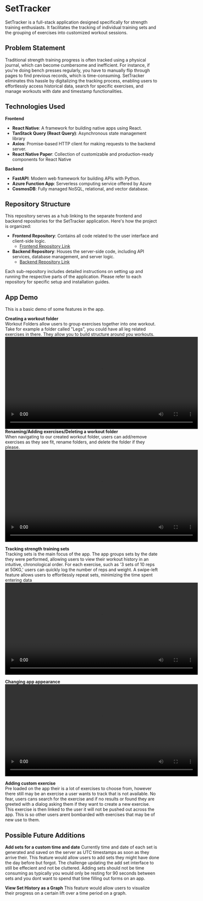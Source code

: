 
# SetTracker

SetTracker is a full-stack application designed specifically for strength training enthusiasts. It facilitates the tracking of individual training sets and the grouping of exercises into customized workout sessions.

## Problem Statement
Traditional strength training progress is often tracked using a physical journal, which can become cumbersome and inefficient. For instance, if you're doing bench presses regularly, you have to manually flip through pages to find previous records, which is time-consuming. SetTracker eliminates this hassle by digitalizing the tracking process, enabling users to effortlessly access historical data, search for specific exercises, and manage workouts with date and timestamp functionalities.

## Technologies Used
**Frontend**
- **React Native**: A framework for building native apps using React.
- **TanStack Query (React Query)**: Asynchronous state management library
- **Axios**: Promise-based HTTP client for making requests to the backend server.
- **React Native Paper**: Collection of customizable and production-ready components for React Native

**Backend**
- **FastAPI**: Modern web framework for building APIs with Python.
- **Azure Function App**: Serverless computing service offered by Azure
- **CosmosDB**: Fully managed NoSQL, relational, and vector database.

## Repository Structure

This repository serves as a hub linking to the separate frontend and backend repositories for the SetTracker application. Here's how the project is organized:

- **Frontend Repository**: Contains all code related to the user interface and client-side logic.
  - [Frontend Repository Link](https://github.com/shanehowe/WorkoutTracker-ReactNative)
- **Backend Repository**: Houses the server-side code, including API services, database management, and server logic.
  - [Backend Repository Link](https://github.com/shanehowe/SetTracker-Backend)

Each sub-repository includes detailed instructions on setting up and running the respective parts of the application. Please refer to each repository for specific setup and installation guides.

## App Demo  
This is a basic demo of some features in the app.

**Creating a workout folder**  
Workout Folders allow users to group exercises together into one workout. Take for example a folder called "Legs", you could have all leg related exercises in there. They allow you to build structure around you workouts.
<video width="630" height="300" src="https://github.com/shanehowe/SetTracker/assets/104032580/13974a31-f970-4f7b-95d0-4faafb272af9"></video>
**Renaming/Adding exercises/Deleting a workout folder**  
When navigating to our created workout folder, users can add/remove exercises as they see fit, rename folders, and delete the folder if they please.
<video width="630" height="300" src="https://github.com/shanehowe/SetTracker/assets/104032580/dd7e66c8-bba4-455d-a4ce-89ebef46ed7e"></video>

**Tracking strength training sets**  
Tracking sets is the main focus of the app. The app groups sets by the date they were performed, allowing users to view their workout history in an intuitive, chronological order. For each exercise, such as '3 sets of 10 reps at 50KG,' users can quickly log the number of reps and weight. A swipe-left feature allows users to effortlessly repeat sets, minimizing the time spent entering data
<video width="630" height="300" src="https://github.com/shanehowe/SetTracker/assets/104032580/02ac3737-3674-4bbb-a177-d32038179304"></video>

**Changing app appearance**
<video width="630" height="300" src="https://github.com/shanehowe/SetTracker/assets/104032580/8eac18ae-c0a9-4178-b947-51f60b797f92"></video>

**Adding custom exercise**  
Pre loaded on the app their is a lot of exercises to choose from, however there still may be an exercise a user wants to track that is not available. No fear, users cans search for the exercise and if no results or found they are greeted with a dialog asking them if they want to create a new exercise. This exercise is then linked to the user it will not be pushed out across the app. This is so other users arent bombarded with exercises that may be of new use to them.

## Possible Future Additions
**Add sets for a custom time and date** Currently time and date of each set is generated and saved on the server as UTC timestamps as soon as they arrive their. This feature would allow users to add sets they might have done the day before but forgot. The challenge updating the add set interface to still be effecient and not be cluttered. Adding sets should not be time consuming as typically you would only be resting for 90 seconds between sets and you dont want to spend that time filling out forms on an app.  

**View Set History as a Graph** This feature would allow users to visualize their progress on a certain lift over a time period on a graph.
